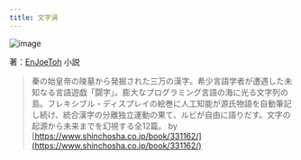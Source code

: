 ```yaml
---
title: 文字渦
---
```


![image](https://gyazo.com/38a0bed9bcb453e8bef0ad833669d824/thumb/1000)

著：[EnJoeToh](EnJoeToh.md)
小説

 > 
 > 秦の始皇帝の陵墓から発掘された三万の漢字。希少言語学者が遭遇した未知なる言語遊戯「闘字」。膨大なプログラミング言語の海に光る文字列の島。フレキシブル・ディスプレイの絵巻に人工知能が源氏物語を自動筆記し続け、統合漢字の分離独立運動の果て、ルビが自由に語りだす。文字の起源から未来までを幻視する全12篇。
 > by [https://www.shinchosha.co.jp/book/331162/](https://www.shinchosha.co.jp/book/331162/)
